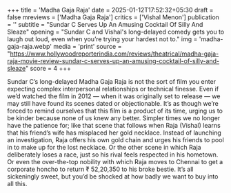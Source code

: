 +++
title = 'Madha Gaja Raja'
date = 2025-01-12T17:52:32+05:30
draft = false
mreviews = ['Madha Gaja Raja']
critics = ['Vishal Menon']
publication = ''
subtitle = "Sundar C Serves Up An Amusing Cocktail Of Silly And Sleaze"
opening = "Sundar C and Vishal's long-delayed comedy gets you to laugh out loud, even when you’re trying your hardest not to."
img = 'madha-gaja-raja.webp'
media = 'print'
source = "https://www.hollywoodreporterindia.com/reviews/theatrical/madha-gaja-raja-movie-review-sundar-c-serves-up-an-amusing-cocktail-of-silly-and-sleaze"
score = 4
+++

Sundar C’s long-delayed Madha Gaja Raja is not the sort of film you enter expecting complex interpersonal relationships or technical finesse. Even if we’d watched the film in 2012 — when it was originally set to release — we may still have found its scenes dated or objectionable. It’s as though we’re forced to remind ourselves that this film is a product of its time, urging us to be kinder because none of us knew any better. Simpler times we no longer have the patience for; like that scene that follows when Raja (Vishal) learns that his friend’s wife has misplaced her gold necklace. Instead of launching an investigation, Raja offers his own gold chain and urges his friends to pool in to make up for the lost necklace. Or the other scene in which Raja deliberately loses a race, just so his rival feels respected in his hometown. Or even the over-the-top nobility with which Raja moves to Chennai to get a corporate honcho to return ₹ 52,20,350 to his broke bestie. It’s all sickeningly sweet, but you’d be shocked at how badly we want to buy into all this.
